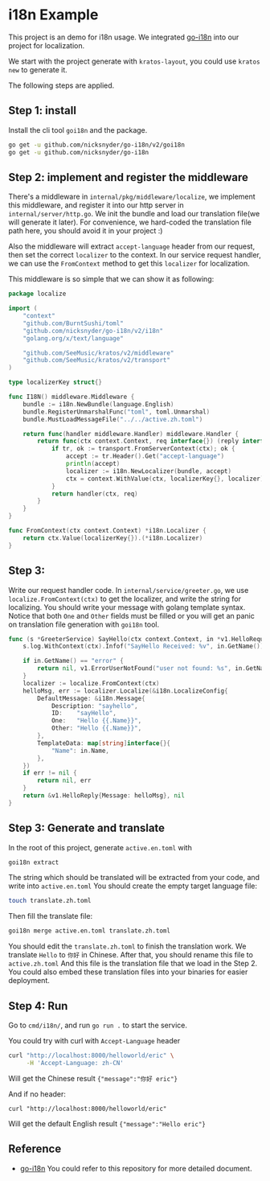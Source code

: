 # i18n Example
This project is an demo for i18n usage.
We integrated [go-i18n](https://github.com/nicksnyder/go-i18n) into our project for localization.

We start with the project generate with `kratos-layout`, you could use `kratos new` to generate it.

The following steps are applied.
## Step 1: install 
Install the cli tool `goi18n` and the package.

```bash
go get -u github.com/nicksnyder/go-i18n/v2/goi18n
go get -u github.com/nicksnyder/go-i18n
```

## Step 2: implement and register the middleware
There's a middleware in `internal/pkg/middleware/localize`, 
we implement this middleware, and register it into our http server in `internal/server/http.go`.
We init the bundle and load our translation file(we will generate it later).
For convenience, we hard-coded the translation file path here, you should avoid it in your project :)

Also the middleware will extract `accept-language` header
from our request, then set the correct `localizer` to the context. 
In our service request handler, we can use the `FromContext` method to get this `localizer` for localization.

This middleware is so simple that we can show it as following:
```go
package localize

import (
	"context"
	"github.com/BurntSushi/toml"
	"github.com/nicksnyder/go-i18n/v2/i18n"
	"golang.org/x/text/language"

	"github.com/SeeMusic/kratos/v2/middleware"
	"github.com/SeeMusic/kratos/v2/transport"
)

type localizerKey struct{}

func I18N() middleware.Middleware {
	bundle := i18n.NewBundle(language.English)
	bundle.RegisterUnmarshalFunc("toml", toml.Unmarshal)
	bundle.MustLoadMessageFile("../../active.zh.toml")

	return func(handler middleware.Handler) middleware.Handler {
		return func(ctx context.Context, req interface{}) (reply interface{}, err error) {
			if tr, ok := transport.FromServerContext(ctx); ok {
				accept := tr.Header().Get("accept-language")
				println(accept)
				localizer := i18n.NewLocalizer(bundle, accept)
				ctx = context.WithValue(ctx, localizerKey{}, localizer)
			}
			return handler(ctx, req)
		}
	}
}

func FromContext(ctx context.Context) *i18n.Localizer {
	return ctx.Value(localizerKey{}).(*i18n.Localizer)
}
```

## Step 3:
Write our request handler code. 
In `internal/service/greeter.go`, we use `localize.FromContext(ctx)` to get the localizer, and write the string for localizing.
You should write your message with golang template syntax.
Notice that both `One` and `Other` fields must be filled or you will get an panic on translation file generation with `goi18n` tool.

```go
func (s *GreeterService) SayHello(ctx context.Context, in *v1.HelloRequest) (*v1.HelloReply, error) {
	s.log.WithContext(ctx).Infof("SayHello Received: %v", in.GetName())

	if in.GetName() == "error" {
		return nil, v1.ErrorUserNotFound("user not found: %s", in.GetName())
	}
	localizer := localize.FromContext(ctx)
	helloMsg, err := localizer.Localize(&i18n.LocalizeConfig{
		DefaultMessage: &i18n.Message{
			Description: "sayhello",
			ID:    "sayHello",
			One:   "Hello {{.Name}}",
			Other: "Hello {{.Name}}",
		},
		TemplateData: map[string]interface{}{
			"Name": in.Name,
		},
	})
	if err != nil {
		return nil, err
	}
	return &v1.HelloReply{Message: helloMsg}, nil
}
```

## Step 3: Generate and translate

In the root of this project, generate `active.en.toml` with
```bash
goi18n extract
```
The string which should be translated will be extracted from your code, and write into `active.en.toml`
You should create the empty target language file:
```bash
touch translate.zh.toml
```

Then fill the translate file:
```bash
goi18n merge active.en.toml translate.zh.toml
```

You should edit the `translate.zh.toml` to finish the translation work. We translate `Hello` to `你好` in Chinese.
After that, you should rename this file to `active.zh.toml`
And this file is the translation file that we load in the Step 2.
You could also embed these translation files into your binaries for easier deployment.

## Step 4: Run
Go to `cmd/i18n/`, and run `go run .` to start the service.

You could try with curl with `Accept-Language` header
```bash
curl "http://localhost:8000/helloworld/eric" \
     -H 'Accept-Language: zh-CN'
```
Will get the Chinese result `{"message":"你好 eric"}`

And if no header:
```
curl "http://localhost:8000/helloworld/eric"
```
Will get the default English result `{"message":"Hello eric"}`

## Reference
* [go-i18n](https://github.com/nicksnyder/go-i18n) You could refer to this repository for more detailed document.